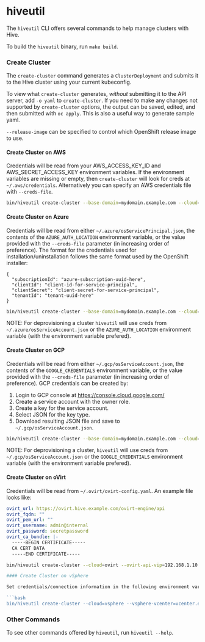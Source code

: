 # hiveutil

The `hiveutil` CLI offers several commands to help manage clusters with Hive.

To build the `hiveutil` binary, run `make build`.

### Create Cluster

The `create-cluster` command generates a `ClusterDeployment` and submits it to the Hive cluster using your current kubeconfig.

To view what `create-cluster` generates, *without* submitting it to the API server, add `-o yaml` to `create-cluster`. If you need to make any changes not supported by `create-cluster` options, the output can be saved, edited, and then submitted with `oc apply`. This is also a useful way to generate sample yaml.

`--release-image` can be specified to control which OpenShift release image to use.

#### Create Cluster on AWS

Credentials will be read from your AWS_ACCESS_KEY_ID and AWS_SECRET_ACCESS_KEY environment variables. If the environment variables are missing or empty, then `create-cluster` will look for creds at `~/.aws/credentials`. Alternatively you can specify an AWS credentials file with `--creds-file`.

```bash
bin/hiveutil create-cluster --base-domain=mydomain.example.com --cloud=aws mycluster
```

#### Create Cluster on Azure

Credentials will be read from either `~/.azure/osServicePrincipal.json`, the contents of the `AZURE_AUTH_LOCATION` environment variable, or the value provided with the `--creds-file` parameter (in increasing order of preference). The format for the credentials used for installation/uninstallation follows the same format used by the OpenShift installer:

```
{
  "subscriptionId": "azure-subscription-uuid-here",
  "clientId": "client-id-for-service-principal",
  "clientSecret": "client-secret-for-service-principal",
  "tenantId": "tenant-uuid-here"
}
```

```bash
bin/hiveutil create-cluster --base-domain=mydomain.example.com --cloud=azure --azure-base-domain-resource-group-name=myresourcegroup mycluster
```

NOTE: For deprovisioning a cluster `hiveutil` will use creds from `~/.azure/osServiceAccount.json` or the `AZURE_AUTH_LOCATION` environment variable (with the environment variable prefered).

#### Create Cluster on GCP

Credentials will be read from either `~/.gcp/osServiceAccount.json`, the contents of the `GOOGLE_CREDENTIALS` environment variable, or the value provided with the `--creds-file` parameter (in increasing order of preference). GCP credentials can be created by:

 1. Login to GCP console at https://console.cloud.google.com/
 1. Create a service account with the owner role.
 1. Create a key for the service account.
 1. Select JSON for the key type.
 1. Download resulting JSON file and save to `~/.gcp/osServiceAccount.json`.

```bash
bin/hiveutil create-cluster --base-domain=mydomain.example.com --cloud=gcp mycluster
```

NOTE: For deprovisioning a cluster, `hiveutil` will use creds from `~/.gcp/osServiceAccount.json` or the `GOOGLE_CREDENTIALS` environment variable (with the environment variable prefered).

#### Create Cluster on oVirt

Credentials will be read from `~/.ovirt/ovirt-config.yaml`. An example file looks like:
```yaml
ovirt_url: https://ovirt.hive.example.com/ovirt-engine/api
ovirt_fqdn: ""
ovirt_pem_url: ""
ovirt_username: admin@internal
ovirt_password: secretpassword
ovirt_ca_bundle: |-
  -----BEGIN CERTIFICATE-----
  CA CERT DATA
  -----END CERTIFICATE-----
```

```bash
bin/hiveutil create-cluster --cloud=ovirt --ovirt-api-vip=192.168.1.10  --ovirt-ingress-vip=192.168.1.11 --ovirt-network-name ovirtmgmt --ovirt-storage-domain-id storage-domain-UUID --ovirt-cluster-id ovirt-cluster-UUID --ovirt-ca-certs ~/ovirt-ca.pem --base-domain ovirt.hive.example.com mycluster

#### Create Cluster on vSphere

Set credentials/connection information in the following environment variables. `GOVC_USERNAME` should hold the vSphere username, `GOVC_PASSWORD` should be set to the vSphere user's password. If the vCenter instance is using self-signed certificates or is otherwise untrusted by the system being used to connect to vCenter, `GOVC_TLS_CA_CERTS` should be set to the path of a file containing the CA certificate for the vCenter instance. 

```bash
bin/hiveutil create-cluster --cloud=vsphere --vsphere-vcenter=vcenter.example.com --vsphere-datacenter=dc1 --vsphere-default-datastore=ds1 --vsphere-api-vip=192.168.10.10 --vsphere-ingress-vip=192.168.10.11 --vsphere-cluster=devel --vsphere-network="VM Network" --vsphere-folder=/dc1/vm/mycluster --base-domain vmware.hive.example.com mycluster
```

### Other Commands

To see other commands offered by `hiveutil`, run `hiveutil --help`.
